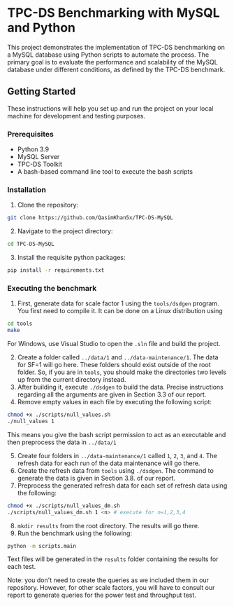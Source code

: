 # TPC-DS Benchmarking with MySQL and Python

This project demonstrates the implementation of TPC-DS benchmarking on a MySQL database using Python scripts to automate the process. The primary goal is to evaluate the performance and scalability of the MySQL database under different conditions, as defined by the TPC-DS benchmark.

## Getting Started

These instructions will help you set up and run the project on your local machine for development and testing purposes.

### Prerequisites

- Python 3.9
- MySQL Server
- TPC-DS Toolkit
- A bash-based command line tool to execute the bash scripts

### Installation

1. Clone the repository:
```bash
git clone https://github.com/QasimKhan5x/TPC-DS-MySQL
```
2. Navigate to the project directory:
```bash
cd TPC-DS-MySQL
```
3. Install the requisite python packages:
```bash
pip install -r requirements.txt
```

### Executing the benchmark

1. First, generate data for scale factor 1 using the `tools/dsdgen` program. You first need to compile it. It can be done on a Linux distribution using
```bash
cd tools
make
```
For Windows, use Visual Studio to open the `.sln` file and build the project.

2. Create a folder called `../data/1` and `../data-maintenance/1`. The data for SF=1 will go here. These folders should exist outside of the root folder. So, if you are in `tools`, you should make the directories two levels up from the current directory instead.
3. After building it, execute `./dsdgen` to build the data. Precise instructions regarding all the arguments are given in Section 3.3 of our report.
4. Remove empty values in each file by executing the following script:
```bash
chmod +x ./scripts/null_values.sh
./null_values 1
```
This means you give the bash script permission to act as an executable and then preprocess the data in `../data/1`

5. Create four folders in `../data-maintenance/1` called `1`, `2`, `3`, and `4`. The refresh data for each run of the data maintenance will go there.
6. Create the refresh data from `tools` using `./dsdgen`. The command to generate the data is given in Section 3.8. of our report.
7. Preprocess the generated refresh data for each set of refresh data using the following:
```bash
chmod +x ./scripts/null_values_dm.sh
./scripts/null_values_dm.sh 1 <n> # execute for n=1,2,3,4
```
8. `mkdir results` from the root directory. The results will go there.
9. Run the benchmark using the following:
```bash
python -m scripts.main
```
Text files will be generated in the `results` folder containing the results for each test.

Note: you don't need to create the queries as we included them in our repository. However, for other scale factors, you will have to consult our report to generate queries for the power test and throughput test. 

